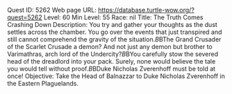 Quest ID: 5262
Web page URL: https://database.turtle-wow.org/?quest=5262
Level: 60
Min Level: 55
Race: nil
Title: The Truth Comes Crashing Down
Description: You try and gather your thoughts as the dust settles across the chamber. You go over the events that just transpired and still cannot comprehend the gravity of the situation.$B$BThe Grand Crusader of the Scarlet Crusade a demon? And not just any demon but brother to Varimathras, arch lord of the Undercity?$B$BYou carefully stow the severed head of the dreadlord into your pack. Surely, none would believe the tale you would tell without proof.$B$BDuke Nicholas Zverenhoff must be told at once!
Objective: Take the Head of Balnazzar to Duke Nicholas Zverenhoff in the Eastern Plaguelands.
